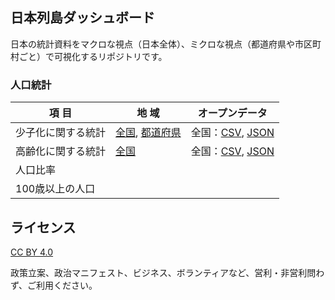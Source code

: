 ## 日本列島ダッシュボード

日本の統計資料をマクロな視点（日本全体）、ミクロな視点（都道府県や市区町村ごと）で可視化するリポジトリです。

### 人口統計
|項 目|地 域|オープンデータ|
|----|----|----|
|少子化に関する統計|[全国](https://linkevery2s.github.io/japandashboard/population/birthrate.html), [都道府県](https://linkevery2s.github.io/japandashboard/population/birthrate_prefecture.html)|全国：[CSV](https://github.com/linkevery2s/japandashboard/blob/main/population/birthrate.csv), [JSON](https://github.com/linkevery2s/japandashboard/blob/main/population/birthrate.json)|
|高齢化に関する統計|[全国](https://linkevery2s.github.io/japandashboard/population/agingrate.html)|全国：[CSV](https://github.com/linkevery2s/japandashboard/blob/main/population/agingrate.csv), [JSON](https://github.com/linkevery2s/japandashboard/blob/main/population/agingrate.json)|
|人口比率|||
|100歳以上の人口|||


## ライセンス

[CC BY 4.0](https://creativecommons.org/licenses/by/4.0/deed.ja)

政策立案、政治マニフェスト、ビジネス、ボランティアなど、営利・非営利問わず、ご利用ください。
